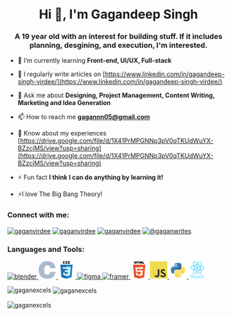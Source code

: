 <h1 align="center">Hi 👋, I'm Gagandeep Singh</h1>
<h3 align="center">A 19 year old with an interest for building stuff. If it includes planning, desgining, and execution, I'm interested.</h3>

- 🌱 I’m currently learning **Front-end, UI/UX, Full-stack**

- 📝 I regularly write articles on [https://www.linkedin.com/in/gagandeep-singh-virdee/](https://www.linkedin.com/in/gagandeep-singh-virdee/)

- 💬 Ask me about **Designing, Project Management, Content Writing, Marketing and Idea Generation**

- 📫 How to reach me **gagannn05@gmail.com**

- 📄 Know about my experiences [https://drive.google.com/file/d/1X41PrMPGNNp3pV0qTKUdWuYX-BZzcjMS/view?usp=sharing](https://drive.google.com/file/d/1X41PrMPGNNp3pV0qTKUdWuYX-BZzcjMS/view?usp=sharing)

- ⚡ Fun fact **I think I can do anything by learning it!**

- ⚡️I love The Big Bang Theory!

<h3 align="left">Connect with me:</h3>
<p align="left">
<a href="https://twitter.com/gaganvirdee" target="blank"><img align="center" src="https://raw.githubusercontent.com/rahuldkjain/github-profile-readme-generator/master/src/images/icons/Social/twitter.svg" alt="gaganvirdee" height="30" width="40" /></a>
<a href="https://linkedin.com/in/gaganvirdee" target="blank"><img align="center" src="https://raw.githubusercontent.com/rahuldkjain/github-profile-readme-generator/master/src/images/icons/Social/linked-in-alt.svg" alt="gaganvirdee" height="30" width="40" /></a>
<a href="https://instagram.com/gaganvirdee" target="blank"><img align="center" src="https://raw.githubusercontent.com/rahuldkjain/github-profile-readme-generator/master/src/images/icons/Social/instagram.svg" alt="gaganvirdee" height="30" width="40" /></a>
<a href="https://medium.com/@gaganwrites" target="blank"><img align="center" src="https://raw.githubusercontent.com/rahuldkjain/github-profile-readme-generator/master/src/images/icons/Social/medium.svg" alt="@gaganwrites" height="30" width="40" /></a>
</p>

<h3 align="left">Languages and Tools:</h3>
<p align="left"> <a href="https://www.blender.org/" target="_blank" rel="noreferrer"> <img src="https://download.blender.org/branding/community/blender_community_badge_white.svg" alt="blender" width="40" height="40"/> </a> <a href="https://www.cprogramming.com/" target="_blank" rel="noreferrer"> <img src="https://raw.githubusercontent.com/devicons/devicon/master/icons/c/c-original.svg" alt="c" width="40" height="40"/> </a> <a href="https://www.w3schools.com/css/" target="_blank" rel="noreferrer"> <img src="https://raw.githubusercontent.com/devicons/devicon/master/icons/css3/css3-original-wordmark.svg" alt="css3" width="40" height="40"/> </a> <a href="https://www.figma.com/" target="_blank" rel="noreferrer"> <img src="https://www.vectorlogo.zone/logos/figma/figma-icon.svg" alt="figma" width="40" height="40"/> </a> <a href="https://www.framer.com/" target="_blank" rel="noreferrer"> <img src="https://www.vectorlogo.zone/logos/framer/framer-icon.svg" alt="framer" width="40" height="40"/> </a> <a href="https://www.w3.org/html/" target="_blank" rel="noreferrer"> <img src="https://raw.githubusercontent.com/devicons/devicon/master/icons/html5/html5-original-wordmark.svg" alt="html5" width="40" height="40"/> </a> <a href="https://developer.mozilla.org/en-US/docs/Web/JavaScript" target="_blank" rel="noreferrer"> <img src="https://raw.githubusercontent.com/devicons/devicon/master/icons/javascript/javascript-original.svg" alt="javascript" width="40" height="40"/> </a> <a href="https://www.python.org" target="_blank" rel="noreferrer"> <img src="https://raw.githubusercontent.com/devicons/devicon/master/icons/python/python-original.svg" alt="python" width="40" height="40"/> </a> <a href="https://reactjs.org/" target="_blank" rel="noreferrer"> <img src="https://raw.githubusercontent.com/devicons/devicon/master/icons/react/react-original-wordmark.svg" alt="react" width="40" height="40"/> </a> </p>

<p><img align="left" src="https://github-readme-stats.vercel.app/api/top-langs?username=gaganexcels&show_icons=true&locale=en&layout=compact" alt="gaganexcels" /></p>

<p>&nbsp;<img align="center" src="https://github-readme-stats.vercel.app/api?username=gaganexcels&show_icons=true&locale=en" alt="gaganexcels" /></p>

<p><img align="center" src="https://github-readme-streak-stats.herokuapp.com/?user=gaganexcels&" alt="gaganexcels" /></p>
